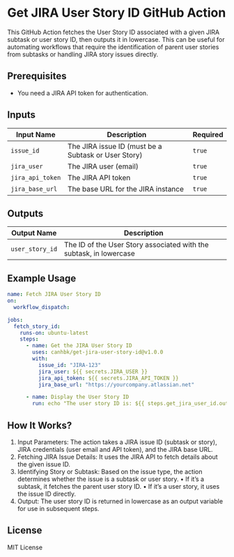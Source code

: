 # Get JIRA User Story ID GitHub Action

This GitHub Action fetches the User Story ID associated with a given JIRA subtask or user story ID, then outputs it in lowercase. This can be useful for automating workflows that require the identification of parent user stories from subtasks or handling JIRA story issues directly.

## Prerequisites

- You need a JIRA API token for authentication.

## Inputs

| **Input Name**   | **Description**                                     | **Required** |
| ---------------- | --------------------------------------------------- | ------------ |
| `issue_id`       | The JIRA issue ID (must be a Subtask or User Story) | `true`       |
| `jira_user`      | The JIRA user (email)                               | `true`       |
| `jira_api_token` | The JIRA API token                                  | `true`       |
| `jira_base_url`  | The base URL for the JIRA instance                  | `true`       |

## Outputs

| **Output Name** | **Description**                                                    |
| --------------- | ------------------------------------------------------------------ |
| `user_story_id` | The ID of the User Story associated with the subtask, in lowercase |

## Example Usage

```yaml
name: Fetch JIRA User Story ID
on:
  workflow_dispatch:

jobs:
  fetch_story_id:
    runs-on: ubuntu-latest
    steps:
      - name: Get the JIRA User Story ID
        uses: canhbk/get-jira-user-story-id@v1.0.0
        with:
          issue_id: "JIRA-123"
          jira_user: ${{ secrets.JIRA_USER }}
          jira_api_token: ${{ secrets.JIRA_API_TOKEN }}
          jira_base_url: "https://yourcompany.atlassian.net"

      - name: Display the User Story ID
        run: echo "The user story ID is: ${{ steps.get_jira_user_id.outputs.user_story_id }}"
```

## How It Works?

1. Input Parameters: The action takes a JIRA issue ID (subtask or story), JIRA credentials (user email and API token), and the JIRA base URL.
2. Fetching JIRA Issue Details: It uses the JIRA API to fetch details about the given issue ID.
3. Identifying Story or Subtask: Based on the issue type, the action determines whether the issue is a subtask or user story.
   • If it’s a subtask, it fetches the parent user story ID.
   • If it’s a user story, it uses the issue ID directly.
4. Output: The user story ID is returned in lowercase as an output variable for use in subsequent steps.

## License

MIT License
